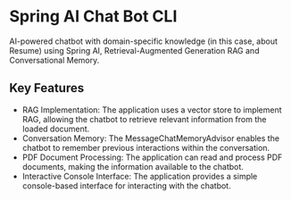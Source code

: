 # Spring AI Chat Bot CLI

AI-powered chatbot with domain-specific knowledge (in this case, about Resume) using Spring AI, Retrieval-Augmented Generation RAG and Conversational Memory.

## Key Features
- RAG Implementation: The application uses a vector store to implement RAG, allowing the chatbot to retrieve relevant information from the loaded document.
- Conversation Memory: The MessageChatMemoryAdvisor enables the chatbot to remember previous interactions within the conversation.
- PDF Document Processing: The application can read and process PDF documents, making the information available to the chatbot.
- Interactive Console Interface: The application provides a simple console-based interface for interacting with the chatbot.
